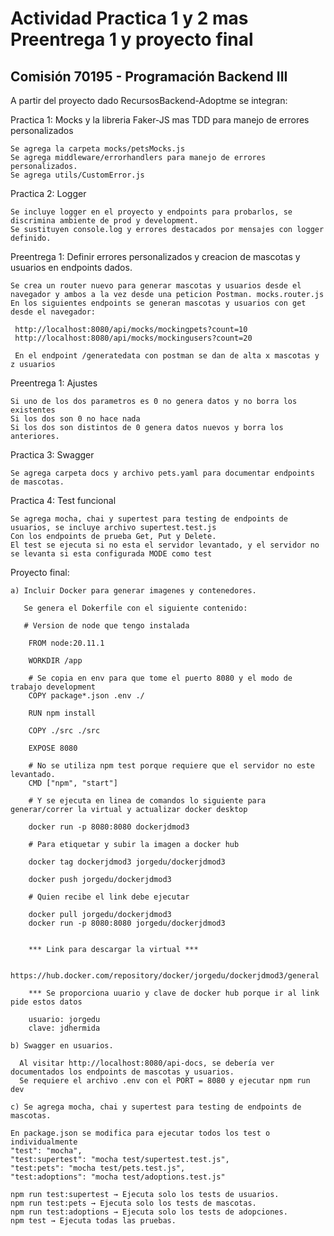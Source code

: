 # Actividad Practica 1 y 2 mas Preentrega 1 y proyecto final
## Comisión 70195 - Programación Backend III

A partir del proyecto dado RecursosBackend-Adoptme se integran:

Practica 1: Mocks y la libreria Faker-JS mas TDD para manejo de errores personalizados

    Se agrega la carpeta mocks/petsMocks.js
    Se agrega middleware/errorhandlers para manejo de errores personalizados.
    Se agrega utils/CustomError.js

Practica 2: Logger

    Se incluye logger en el proyecto y endpoints para probarlos, se discrimina ambiente de prod y development.
    Se sustituyen console.log y errores destacados por mensajes con logger definido.

Preentrega 1: Definir errores personalizados y creacion de mascotas y usuarios en endpoints dados.

    Se crea un router nuevo para generar mascotas y usuarios desde el navegador y ambos a la vez desde una peticion Postman. mocks.router.js
    En los siguientes endpoints se generan mascotas y usuarios con get desde el navegador:

     http://localhost:8080/api/mocks/mockingpets?count=10 
     http://localhost:8080/api/mocks/mockingusers?count=20  

     En el endpoint /generatedata con postman se dan de alta x mascotas y z usuarios

Preentrega 1: Ajustes

    Si uno de los dos parametros es 0 no genera datos y no borra los existentes
    Si los dos son 0 no hace nada
    Si los dos son distintos de 0 genera datos nuevos y borra los anteriores.

Practica 3: Swagger

    Se agrega carpeta docs y archivo pets.yaml para documentar endpoints de mascotas.
    
Practica 4: Test funcional

    Se agrega mocha, chai y supertest para testing de endpoints de usuarios, se incluye archivo supertest.test.js
    Con los endpoints de prueba Get, Put y Delete.
    El test se ejecuta si no esta el servidor levantado, y el servidor no se levanta si esta configurada MODE como test


Proyecto final:

    a) Incluir Docker para generar imagenes y contenedores.

       Se genera el Dokerfile con el siguiente contenido:

       # Version de node que tengo instalada

        FROM node:20.11.1 

        WORKDIR /app

        # Se copia en env para que tome el puerto 8080 y el modo de trabajo development
        COPY package*.json .env ./

        RUN npm install

        COPY ./src ./src 

        EXPOSE 8080

        # No se utiliza npm test porque requiere que el servidor no este levantado.
        CMD ["npm", "start"]

        # Y se ejecuta en linea de comandos lo siguiente para generar/correr la virtual y actualizar docker desktop

        docker run -p 8080:8080 dockerjdmod3 

        # Para etiquetar y subir la imagen a docker hub

        docker tag dockerjdmod3 jorgedu/dockerjdmod3

        docker push jorgedu/dockerjdmod3

        # Quien recibe el link debe ejecutar

        docker pull jorgedu/dockerjdmod3
        docker run -p 8080:8080 jorgedu/dockerjdmod3

        
        *** Link para descargar la virtual ***

        https://hub.docker.com/repository/docker/jorgedu/dockerjdmod3/general

        *** Se proporciona uuario y clave de docker hub porque ir al link pide estos datos

        usuario: jorgedu
        clave: jdhermida

    b) Swagger en usuarios.

      Al visitar http://localhost:8080/api-docs, se debería ver documentados los endpoints de mascotas y usuarios.  
      Se requiere el archivo .env con el PORT = 8080 y ejecutar npm run dev
    
    c) Se agrega mocha, chai y supertest para testing de endpoints de mascotas.

    En package.json se modifica para ejecutar todos los test o individualmente
    "test": "mocha",
    "test:supertest": "mocha test/supertest.test.js",
    "test:pets": "mocha test/pets.test.js",
    "test:adoptions": "mocha test/adoptions.test.js"

    npm run test:supertest → Ejecuta solo los tests de usuarios.
    npm run test:pets → Ejecuta solo los tests de mascotas.
    npm run test:adoptions → Ejecuta solo los tests de adopciones.
    npm test → Ejecuta todas las pruebas.


   


